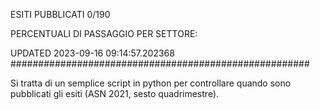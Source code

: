 ESITI PUBBLICATI 0/190 

PERCENTUALI DI PASSAGGIO PER SETTORE:

UPDATED 2023-09-16 09:14:57.202368
###################################################### 

Si tratta di un semplice script in python per controllare quando sono pubblicati gli esiti (ASN 2021, sesto quadrimestre).

